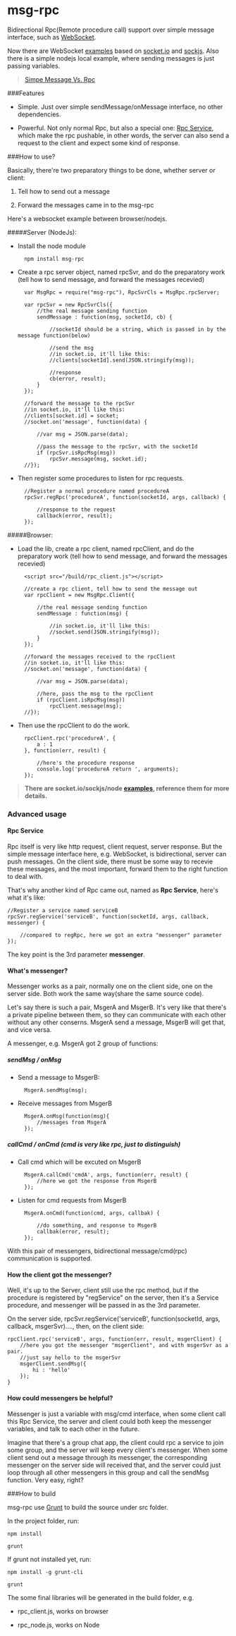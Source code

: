msg-rpc
=============

Bidirectional Rpc(Remote procedure call) support over simple message interface, such as [WebSocket](https://developer.mozilla.org/en/docs/WebSockets "WebSocket").

Now there are WebSocket [examples](https://github.com/rooseve/msg-rpc/tree/master/example) based on [socket.io](http://socket.io/) and [sockjs](https://github.com/sockjs). Also there is a simple nodejs local example, where sending messages is just passing variables.

> [Simpe Message Vs. Rpc](https://github.com/rooseve/msg-rpc/tree/master/docs/simple_message_vs_rpc.md)

###Features

- Simple. Just over simple sendMessage/onMessage interface, no other dependencies.

- Powerful. Not only normal Rpc, but also a special one: [Rpc Service](https://github.com/rooseve/msg-rpc#rpc-service), which make the rpc pushable, in other words, the server can also send a request to the client and expect some kind of response. 


###How to use?

Basically, there're two preparatory things to be done, whether server or client:

1. Tell how to send out a message

2. Forward the messages came in to the msg-rpc


Here's a websocket example between browser/nodejs. 

#####Server (NodeJs):

- Install the node module

		npm install msg-rpc	
	
- Create a rpc server object, named rpcSvr, and do the preparatory work (tell how to send message, and forward the messages recevied)

		var MsgRpc = require("msg-rpc"), RpcSvrCls = MsgRpc.rpcServer;

		var rpcSvr = new RpcSvrCls({
			//the real message sending function
			sendMessage : function(msg, socketId, cb) {
				
				//socketId should be a string, which is passed in by the message function(below)
	
				//send the msg
				//in socket.io, it'll like this:
				//clients[socketId].send(JSON.stringify(msg));
		
				//response
				cb(error, result);
			}
		});
	
		//forward the message to the rpcSvr
		//in socket.io, it'll like this:
		//clients[socket.id] = socket;
		//socket.on('message', function(data) {
	
			//var msg = JSON.parse(data);
	
			//pass the message to the rpcSvr, with the socketId
			if (rpcSvr.isRpcMsg(msg))
				rpcSvr.message(msg, socket.id);
		//});

- Then register some procedures to listen for rpc requests.

		//Register a normal procedure named procedureA
		rpcSvr.regRpc('procedureA', function(socketId, args, callback) {
		
			//response to the request
			callback(error, result);
		});


#####Browser:

- Load the lib, create a rpc client, named rpcClient, and do the preparatory work (tell how to send message, and forward the messages recevied)

		<script src="/build/rpc_client.js"></script>

		//create a rpc client, tell how to send the message out
		var rpcClient = new MsgRpc.Client({
		
			//the real message sending function
			sendMessage : function(msg) {
				
				//in socket.io, it'll like this:
				//socket.send(JSON.stringify(msg));
			}
		});
	
		//forward the messages received to the rpcClient
		//in socket.io, it'll like this:
		//socket.on('message', function(data) {
		
			//var msg = JSON.parse(data);
		
			//here, pass the msg to the rpcClient
			if (rpcClient.isRpcMsg(msg))
				rpcClient.message(msg);
		//});
	
- Then use the rpcClient to do the work.

		rpcClient.rpc('procedureA', {
			a : 1
		}, function(err, result) {
	
			//here's the procedure response
			console.log('procedureA return ', arguments);
		});



> **There are socket.io/sockjs/node [examples](https://github.com/rooseve/msg-rpc/tree/master/example), reference them for more details.**


### Advanced usage

#### Rpc Service

Rpc itself is very like http request, client request, server response. But the simple message interface here, e.g. WebSocket, is bidirectional, server can push messages. On the client side, there must be some way to recevie these messages, and the most important, forward them to the right function to deal with.

That's why another kind of Rpc came out, named as **Rpc Service**, here's what it's like:

	//Register a service named serviceB
	rpcSvr.regService('serviceB', function(socketId, args, callback, messenger) {

		//compared to regRpc, here we got an extra "messenger" parameter
	});

The key point is the 3rd parameter **messenger**.

#### What's messenger?

Messenger works as a pair, normally one on the client side, one on the server side. Both work the same way(share the same source code).

Let's say there is such a pair, MsgerA and MsgerB. It's very like that there's a private pipeline between them, so they can communicate with each other without any other conserns. MsgerA send a message, MsgerB will get that, and vice versa.

A messenger, e.g. MsgerA got 2 group of functions:

##### sendMsg / onMsg

- Send a message to MsgerB:

		MsgerA.sendMsg(msg); 

- Receive messages from MsgerB

		MsgerA.onMsg(function(msg){
			//messages from MsgerA
		});
	

##### callCmd / onCmd (cmd is very like rpc, just to distinguish)
 
- Call cmd which will be excuted on MsgerB
 
		MsgerA.callCmd('cmdA', args, function(err, result) {
			//here we got the response from MsgerB
		});


- Listen for cmd requests from MsgerB

		MsgerA.onCmd(function(cmd, args, callbak) {
	
			//do something, and response to MsgerB
			callbak(error, result);
		});


With this pair of messengers, bidirectional message/cmd(rpc) communication is supported.

#### How the client got the messenger?

Well, it's up to the Server, client still use the rpc method, but if the procedure is registered by "regService" on the server, then it's a Service procedure, and messenger will be passed in as the 3rd parameter.

On the server side, rpcSvr.regService('serviceB', function(socketId, args, callback, msgerSvr)...., then, on the client side:

	rpcClient.rpc('serviceB', args, function(err, result, msgerClient) {
		//here you got the messenger "msgerClient", and with msgerSvr as a pair.
		//just say hello to the msgerSvr
		msgerClient.sendMsg({
			hi : 'hello'
		});
	}


#### How could messengers be helpful?

Messenger is just a variable with msg/cmd interface, when some client call this Rpc Service, the server and client could both keep the messenger variables, and talk to each other in the future.
	
Imagine that there's a group chat app, the client could rpc a service to join some group, and the server will keep every client's messenger. When some client send out a message through its messenger, the corresponding messenger on the server side will received that, and the server could just loop through all other messengers in this group and call the sendMsg function. Very easy, right?


###How to build

msg-rpc use [Grunt](http://gruntjs.com/) to build the source under src folder.

In the project folder, run:

	npm install

	grunt

If grunt not installed yet, run:

	npm install -g grunt-cli
	
	grunt


The some final libraries will be generated in the build folder, e.g.

- rpc_client.js, works on browser

- rpc_node.js, works on Node


